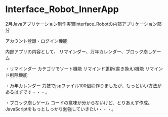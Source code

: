 # Interface_Robot_InnerApp
2月Javaアプリケーション制作実習Interface_Robotの内部アプリケーション部分

アカウント登録・ログイン機能

内部アプリの内容として、
リマインダー、万年カレンダー、ブロック崩しゲーム

・リマインダー
カテゴリでソート機能
リマインド更新(書き換え)機能
リマインド削除機能

・万年カレンダー
力技でjspファイル100個程作りましたが、もっといい方法があるはずです・・・。

・ブロック崩しゲーム
コードの意味が分からないけど、とりあえず作成。JavaScriptをもっとしっかり勉強していきたい・・・。
